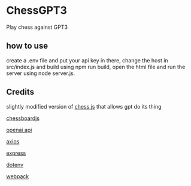 # ChessGPT3
Play chess against GPT3

## how to use
create a .env file and put your api key in there, change the host in src/index.js and build using npm run build, open the html file and run the server using node server.js.

## Credits
slightly modified version of [chess.js](https://github.com/jhlywa/chess.js) that allows gpt do its thing

[chessboardjs](https://chessboardjs.com)

[openai api](https://platform.openai.com/docs/introduction)

[axios](https://github.com/axios/axios)

[express](https://expressjs.com/)

[dotenv](https://www.npmjs.com/package/dotenv)

[webpack](https://webpack.js.org)
